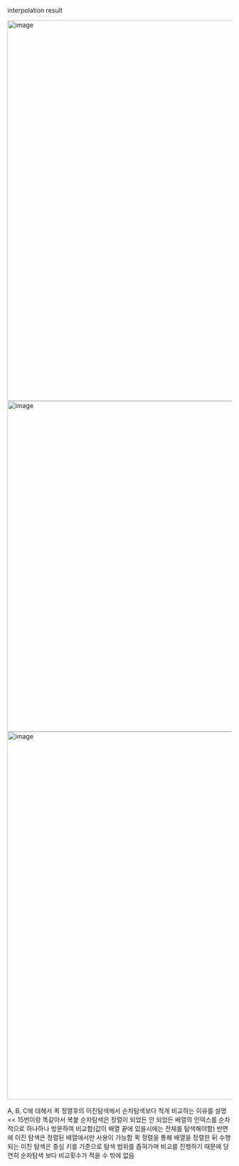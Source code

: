 interpolation result 


<img width="854" alt="image" src="https://github.com/user-attachments/assets/6849a0e0-42bb-4b92-ac74-9ce607c33324">
<img width="742" alt="image" src="https://github.com/user-attachments/assets/58e57623-112f-46b0-8c97-81ac95ae1074">
<img width="826" alt="image" src="https://github.com/user-attachments/assets/370eb35b-46ec-4692-af8f-7c32554182dc">



A, B, C에 대해서 퀵 정렬후의 이진탐색에서 순차탐색보다 적게 비교하는 이유를 설명 
<< 15번이랑 똑같아서 복붙
순차탐색은 정렬이 되었든 안 되었든 배열의 인덱스를 순차적으로 하나하나 방문하여 비교함(값이 배열 끝에 있을시에는 전체를 탐색해야함) 반면에 이진 탐색은 정렬된 배열에서만 사용이 가능함 퀵 정렬을 통해 배열을 정렬한 뒤 수행되는 이진 탐색은 중심 키를 기준으로 탐색 범위를 좁혀가며 비교를 진행하기 때문에 당연히 순차탐색 보다 비교횟수가 적을 수 밖에 없음
